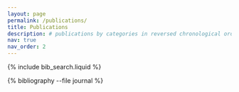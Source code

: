 ```yaml
---
layout: page
permalink: /publications/
title: Publications
description: # publications by categories in reversed chronological order. generated by jekyll-scholar.
nav: true
nav_order: 2
---
```


<!-- _pages/publications.md -->

<!-- Bibsearch Feature -->

{% include bib_search.liquid %}

<div class="publications">

<!-- {% bibliography %} -->

{% bibliography --file journal %}

<!-- ## Conference Publications
{% bibliography --file conference %}

## Preprints
{% bibliography --file arxiv %}

## Future Work Near Completion
{% bibliography --file future_work %} -->

</div>
